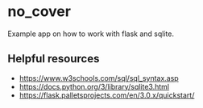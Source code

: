 # no_cover

Example app on how to work with flask and sqlite.

## Helpful resources

- https://www.w3schools.com/sql/sql_syntax.asp
- https://docs.python.org/3/library/sqlite3.html
- https://flask.palletsprojects.com/en/3.0.x/quickstart/
